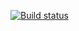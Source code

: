 [![Build status](https://ci.appveyor.com/api/projects/status/lq636xt5xoj2jhlj?svg=true)](https://ci.appveyor.com/project/rtvtat/patterns-task2)

